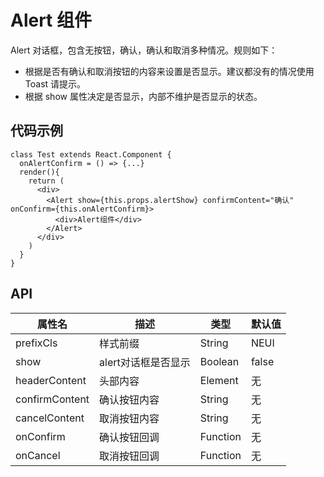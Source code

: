 # Alert 组件
Alert 对话框，包含无按钮，确认，确认和取消多种情况。规则如下：
- 根据是否有确认和取消按钮的内容来设置是否显示。建议都没有的情况使用 Toast 请提示。
- 根据 show 属性决定是否显示，内部不维护是否显示的状态。

## 代码示例
```
class Test extends React.Component {
  onAlertConfirm = () => {...}
  render(){
    return (
      <div>
        <Alert show={this.props.alertShow} confirmContent="确认" onConfirm={this.onAlertConfirm}>
          <div>Alert组件</div>
        </Alert>
      </div>
    )
  }
}
```

## API 
属性名 | 描述 | 类型 | 默认值
--- | --- | --- | ---
prefixCls | 样式前缀 | String | NEUI
show | alert对话框是否显示 | Boolean | false
headerContent | 头部内容 | Element | 无
confirmContent | 确认按钮内容 | String | 无
cancelContent | 取消按钮内容 | String | 无
onConfirm | 确认按钮回调 | Function | 无
onCancel | 取消按钮回调 | Function | 无
    